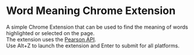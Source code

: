 # Word Meaning Chrome Extension  
A simple Chrome Extension that can be used to find the meaning of words highlighted or selected on the page.  
The extension uses the [Pearson API](http://developer.pearson.com/apis/dictionaries).  
Use Alt+Z to launch the extension and Enter to submit for all platforms.  
